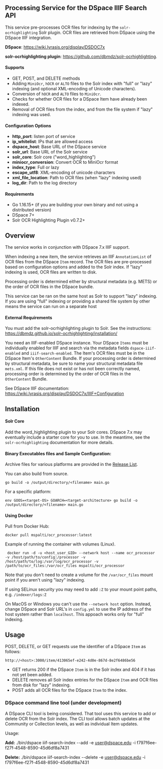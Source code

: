 
## Processing Service for the DSpace IIIF Search API
This service pre-processes OCR files for indexing by the `solr-ocrhighlighting` Solr plugin. OCR files are 
retrieved from DSpace using the DSpace IIIF integration. 

**DSpace**: https://wiki.lyrasis.org/display/DSDOC7x

**solr-ocrhighlighting plugin**: https://github.com/dbmdz/solr-ocrhighlighting. 

#### Supports
* GET, POST, and DELETE methods
* Adding `MiniOcr`, `hOCR` or `ALTO` files to the Solr index with "full" or "lazy" indexing (and optional XML-encoding of Unicode characters).
* Conversion of `hOCR` and `ALTO` files to `MiniOcr`.
* Checks for whether OCR files for a DSpace Item have already been indexed.
* Removal of OCR files from the index, and from the file system if "lazy" indexing was used.

#### Configuration Options
* **http_port**: listen port of service
* **ip_whitelist**: IPs that are allowed access
* **dspace_host**: Base URL of the DSpace service
* **solr_url**: Base URL of the Solr service
* **solr_core**: Solr core ("word_highlighting")
* **miniocr_conversion**: Convert OCR to MiniOcr format
* **index_type**: Full or lazy
* **escape_utf8**: XML-encoding of unicode characters
* **xml_file_location**: Path to OCR files (when "lazy" indexing used)
* **log_dir**: Path to the log directory

#### Requirements
* Go 1.16.15+ (if you are building your own binary and not using a distributed version)
* DSpace 7+
* Solr OCR Highlighting Plugin v0.7.2+

## Overview
The service works in conjunction with DSpace 7.x IIIF support. 

When indexing a new item, the service retrieves an IIIF `AnnotationList` of OCR files from the 
DSpace `Item` record. The OCR files are pre-processed based on configuration options and added to the Solr index. 
If "lazy" indexing is used, OCR files are written to disk.

Processing order is determined either by structural metadata (e.g. METS) or the order of OCR files in the DSpace bundle. 

This service can be ran on the same host as Solr to support "lazy" indexing. If you are using "full" indexing
or providing a shared file system by other means the service can run on a separate host


#### External Requirements
You must add the solr-ocrhighlighting plugin to Solr. See the instructions: https://dbmdz.github.io/solr-ocrhighlighting/installation/

You need an IIIF-enabled DSpace instance. Your DSpace `Items` must be individually enabled for IIIF and search via 
the metadata fields `dspace-iiif-enabled` and `iiif-search-enabled`. The Item's OCR files must be
in the DSpace Item's `OtherContent` Bundle. If your processing order is determined by structural metadata, be sure
to name your structural metadata file `mets.xml`. If this file does not exist or has not been correctly named, 
processing order is determined by the order of OCR files in the `OtherContent` Bundle.

See DSpace IIIF documentation: https://wiki.lyrasis.org/display/DSDOC7x/IIIF+Configuration

## Installation

#### Solr Core

Add the word_highlighting plugin to your Solr cores. DSpace 7.x may eventually include a starter core for you to use. In the 
meantime, see the `solr-ocrhighlighting` documentation for more details.

#### Binary Executables files and Sample Configuration:

Archive files for various platforms are provided in the [Release List](https://github.com/mspalti/solr_ocr_processor/releases).

You can also build from source.

`go build -o /output/directory/<filename> main.go`

For a specific platform:

`env GOOS=<target-OS> GOARCH=<target-architecture> go build -o /output/directory/<filename> main.go`

#### Using Docker

Pull from Docker Hub:

`docker pull mspalti/ocr_processor:latest`

Example of running the container with volumes (Linux).

` docker run -d -u <host_user_GID> --network host --name ocr_processor -v /host/path/to/config:/processor -v /host/path/to/log:/var/log/ocr_processor -v /path/to/ocr_files:/var/ocr_files mspalti/ocr_processor`

Note that you don't need to create a volume for the `/var/ocr_files` mount point if you aren't using "lazy" indexing. 

If using SELinux security you may need to add `:Z` to your mount point paths, e.g. `/indexer/logs:Z`

On MacOS or Windows you can't use the `--network host` option. Instead, change DSpace and Solr URL's in 
`config.yml` to use the IP address of the host system rather than `localhost`. This appoach works only for "full"
indexing. 


## Usage

POST, DELETE, or GET requests use the identifier of a DSpace `Item` as follows: 

`http://<host>:3000/item/413065ef-e242-4d0e-867d-8e2f6486be56`

* GET returns 200 if the DSpace `Item` is in the Solr index and 404 if it has not yet been added.
* DELETE removes all Solr index entries for the DSpace `Item` and OCR files from disk for "lazy" indexing.
* POST adds all OCR files for the DSpace `Item` to the index.

### DSpace command line tool (under development)

A DSpace CLI tool is being considered. That tool uses this service to add or delete OCR from the
Solr index. The CLI tool allows batch updates at the Community or Collection levels, as well as individual Item 
updates. 

Usage:

**Add:**
./bin/dspace iiif-search-index --add -e user@dspace.edu -i f797f6ee-f27f-4548-8590-45d6df8a7431

**Delete:**
./bin/dspace iiif-search-index --delete -e user@dspace.edu -i f797f6ee-f27f-4548-8590-45d6df8a7431



